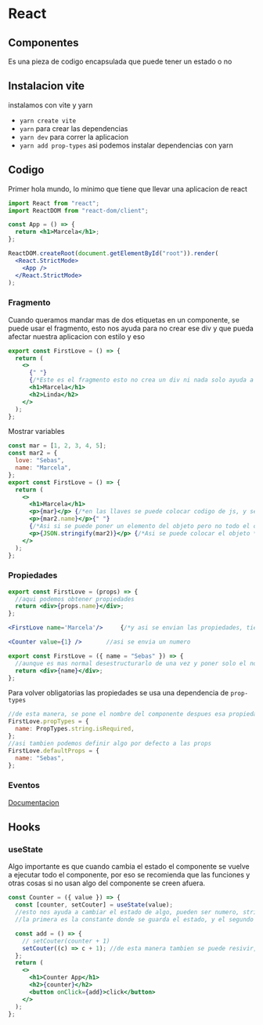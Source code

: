 # React

## Componentes

Es una pieza de codigo encapsulada que puede tener un estado o no

## Instalacion vite

instalamos con vite y yarn

- `yarn create vite`
- `yarn` para crear las dependencias
- `yarn dev` para correr la aplicacion
- `yarn add prop-types` asi podemos instalar dependencias con yarn

## Codigo

Primer hola mundo, lo minimo que tiene que llevar una aplicacion de react

```jsx
import React from "react";
import ReactDOM from "react-dom/client";

const App = () => {
  return <h1>Marcela</h1>;
};

ReactDOM.createRoot(document.getElementById("root")).render(
  <React.StrictMode>
    <App />
  </React.StrictMode>
);
```

### Fragmento

Cuando queramos mandar mas de dos etiquetas en un componente, se puede usar el fragmento, esto nos ayuda para no crear ese div y que pueda afectar nuestra aplicacion con estilo y eso

```jsx
export const FirstLove = () => {
  return (
    <>
      {" "}
      {/*Este es el fragmento esto no crea un div ni nada solo ayuda a agrupar*/}
      <h1>Marcela</h1>
      <h2>Linda</h2>
    </>
  );
};
```

Mostrar variables

```jsx
const mar = [1, 2, 3, 4, 5];
const mar2 = {
  love: "Sebas",
  name: "Marcela",
};
export const FirstLove = () => {
  return (
    <>
      <h1>Marcela</h1>
      <p>{mar}</p> {/*en las llaves se puede colocar codigo de js, y se puede renderisar arreglos pero no objetos */}
      <p>{mar2.name}</p>{" "}
      {/*Asi si se puede poner un elemento del objeto pero no todo el objeto */}
      <p>{JSON.stringify(mar2)}</p> {/*Asi se puede colocar el objeto */}
    </>
  );
};
```

### Propiedades

```jsx
export const FirstLove = (props) => {
  //aqui podemos obtener propiedades
  return <div>{props.name}</div>;
};
```

```jsx
<FirstLove name='Marcela'/>     {/*y asi se envian las propiedades, tienen que tener el mismo nombre del que las pongamos*/}

<Counter value={1} />       //asi se envia un numero

```

```jsx
export const FirstLove = ({ name = "Sebas" }) => {
  //aunque es mas normal desestructurarlo de una vez y poner solo el nombre, igual se envia como el nombre, tambien le podemos agregar por defecto algo a las propiedades
  return <div>{name}</div>;
};
```

Para volver obligatorias las propiedades se usa una dependencia de `prop-types`

```jsx
//de esta manera, se pone el nombre del componente despues esa propiedad y un objeto con el nombre de las propiedades y despues lo que importamos y despues el tipo de dato y si es requerido
FirstLove.propTypes = {
  name: PropTypes.string.isRequired,
};
//asi tambien podemos definir algo por defecto a las props
FirstLove.defaultProps = {
  name: "Sebas",
};
```

### Eventos

[Documentacion](https://es.legacy.reactjs.org/docs/events.html)

## Hooks

### useState

Algo importante es que cuando cambia el estado el componente se vuelve a ejecutar todo el componente, por eso se recomienda que las funciones y otras cosas si no usan algo del componente se creen afuera.

```jsx
const Counter = ({ value }) => {
  const [counter, setCouter] = useState(value);
  //esto nos ayuda a cambiar el estado de algo, pueden ser numero, string objetos etc.
  //la primera es la constante donde se guarda el estado, y el segundo es la funcion para cambiar ese estado

  const add = () => {
    // setCouter(counter + 1)
    setCouter((c) => c + 1); //de esta manera tambien se puede resivir, aqui no estamos usando la constante counter simplemente ejecutamos una funcion donde el argumento toma el valor actual y podemos aumentarle
  };
  return (
    <>
      <h1>Counter App</h1>
      <h2>{counter}</h2>
      <button onClick={add}>click</button>
    </>
  );
};
```
